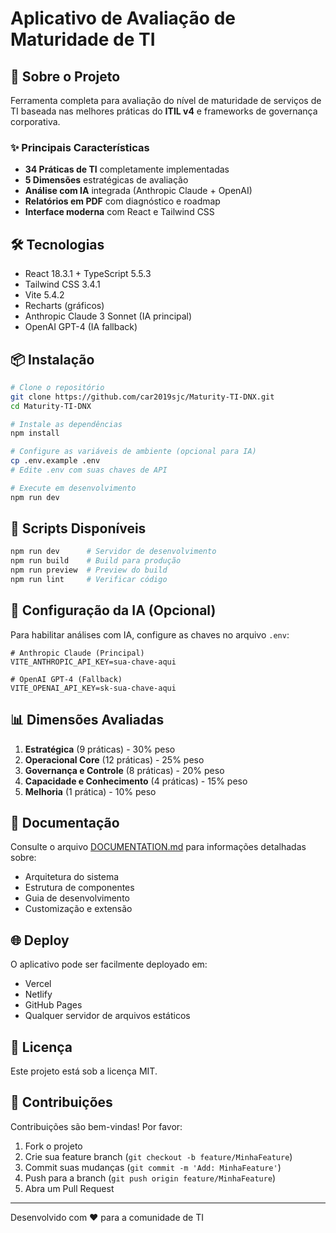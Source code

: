 # Aplicativo de Avaliação de Maturidade de TI

## 🚀 Sobre o Projeto

Ferramenta completa para avaliação do nível de maturidade de serviços de TI baseada nas melhores práticas do **ITIL v4** e frameworks de governança corporativa.

### ✨ Principais Características

- **34 Práticas de TI** completamente implementadas
- **5 Dimensões** estratégicas de avaliação
- **Análise com IA** integrada (Anthropic Claude + OpenAI)
- **Relatórios em PDF** com diagnóstico e roadmap
- **Interface moderna** com React e Tailwind CSS

## 🛠️ Tecnologias

- React 18.3.1 + TypeScript 5.5.3
- Tailwind CSS 3.4.1
- Vite 5.4.2
- Recharts (gráficos)
- Anthropic Claude 3 Sonnet (IA principal)
- OpenAI GPT-4 (IA fallback)

## 📦 Instalação

```bash
# Clone o repositório
git clone https://github.com/car2019sjc/Maturity-TI-DNX.git
cd Maturity-TI-DNX

# Instale as dependências
npm install

# Configure as variáveis de ambiente (opcional para IA)
cp .env.example .env
# Edite .env com suas chaves de API

# Execute em desenvolvimento
npm run dev
```

## 🔧 Scripts Disponíveis

```bash
npm run dev      # Servidor de desenvolvimento
npm run build    # Build para produção
npm run preview  # Preview do build
npm run lint     # Verificar código
```

## 🤖 Configuração da IA (Opcional)

Para habilitar análises com IA, configure as chaves no arquivo `.env`:

```env
# Anthropic Claude (Principal)
VITE_ANTHROPIC_API_KEY=sua-chave-aqui

# OpenAI GPT-4 (Fallback)
VITE_OPENAI_API_KEY=sk-sua-chave-aqui
```

## 📊 Dimensões Avaliadas

1. **Estratégica** (9 práticas) - 30% peso
2. **Operacional Core** (12 práticas) - 25% peso
3. **Governança e Controle** (8 práticas) - 20% peso
4. **Capacidade e Conhecimento** (4 práticas) - 15% peso
5. **Melhoria** (1 prática) - 10% peso

## 📄 Documentação

Consulte o arquivo [DOCUMENTATION.md](./DOCUMENTATION.md) para informações detalhadas sobre:
- Arquitetura do sistema
- Estrutura de componentes
- Guia de desenvolvimento
- Customização e extensão

## 🌐 Deploy

O aplicativo pode ser facilmente deployado em:
- Vercel
- Netlify
- GitHub Pages
- Qualquer servidor de arquivos estáticos

## 📝 Licença

Este projeto está sob a licença MIT.

## 👥 Contribuições

Contribuições são bem-vindas! Por favor:
1. Fork o projeto
2. Crie sua feature branch (`git checkout -b feature/MinhaFeature`)
3. Commit suas mudanças (`git commit -m 'Add: MinhaFeature'`)
4. Push para a branch (`git push origin feature/MinhaFeature`)
5. Abra um Pull Request

---

Desenvolvido com ❤️ para a comunidade de TI 